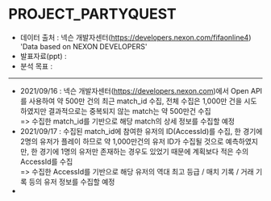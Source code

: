 # PROJECT_PARTYQUEST
- 데이터 출처 : 넥슨 개발자센터(https://developers.nexon.com/fifaonline4) 'Data based on NEXON DEVELOPERS'
- 발표자료(ppt) : 
- 분석 목표 : 
---
- 2021/09/16 : 넥슨 개발자센터(https://developers.nexon.com)에서 Open API를 사용하여 약 500만 건의 최근 match_id 수집, 전체 수집은 1,000만 건을 시도하였지만 결과적으로는 중복되지 않는 match는 약 500만건 수집 \
=> 수집한 match_id를 기반으로 해당 match의 상세 정보를 수집할 예정
- 2021/09/17 : 수집된 match_id에 참여한 유저의 ID(AccessId)를 수집, 한 경기에 2명의 유저가 플레이 하므로 약 1,000만건의 유저 ID가 수집될 것으로 예측하였지만, 한 경기에 1명의 유저만 존재하는 경우도 있었기 때문에 계획보다 적은 수의 AccessId를 수집 \
=> 수집한 AccessId를 기반으로 해당 유저의 역대 최고 등급 / 매치 기록 / 거래 기록 등의 유저 정보를 수집할 예정
-  

